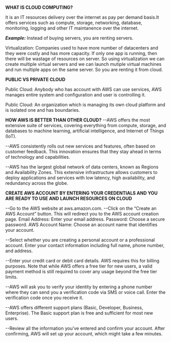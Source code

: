 **WHAT IS CLOUD COMPUTING?**

It is an IT resources delivery over the internet as pay per demand basis.It offers services such as compute, storage, networking, database, monitoring, logging and other IT maintanence over the internet.

_**Example:**_
Instead of buying servers, you are renting servers.

Virtualization: Companies used to have more number of datacenters and they were costly and has more capacity. If only one app is running, then there will be wastage of resources on server. So using virtualization we can create multiple virtual servers and we can launch mutiple virtual machines and run multiple apps on the same server.
So you are renting it from cloud.

**PUBLIC VS PRIVATE CLOUD**

Public Cloud: Anybody who has account with AWS can use services, AWS manages entire system and configuration and user is controlling it.

Public Cloud: An organization which is managing its own cloud platform and is isolated one and has boundaries.

**HOW AWS IS BETTER THAN OTHER CLOUD?**
--AWS offers the most extensive suite of services, covering everything from compute, storage, and databases to machine learning, artificial intelligence, and Internet of Things (IoT).

--AWS consistently rolls out new services and features, often based on customer feedback. This innovation ensures that they stay ahead in terms of technology and capabilities.

--AWS has the largest global network of data centers, known as Regions and Availability Zones. This extensive infrastructure allows customers to deploy applications and services with low latency, high availability, and redundancy across the globe.

**CREATE AWS ACCOUNT BY ENTERING YOUR CREDENTIALS AND YOU ARE READY TO USE AND LAUNCH RESOURCES ON CLOUD**

--Go to the AWS website at aws.amazon.com.
--Click on the “Create an AWS Account” button. This will redirect you to the AWS account creation page.
Email Address: Enter your email address.
Password: Choose a secure password.
AWS Account Name: Choose an account name that identifies your account.

--Select whether you are creating a personal account or a professional account.
Enter your contact information including full name, phone number, and address.

--Enter your credit card or debit card details. AWS requires this for billing purposes. Note that while AWS offers a free tier for new users, a valid payment method is still required to cover any usage beyond the free tier limits.

--AWS will ask you to verify your identity by entering a phone number where they can send you a verification code via SMS or voice call. Enter the verification code once you receive it.

--AWS offers different support plans (Basic, Developer, Business, Enterprise). The Basic support plan is free and sufficient for most new users.

--Review all the information you’ve entered and confirm your account.
After confirming, AWS will set up your account, which might take a few minutes.
